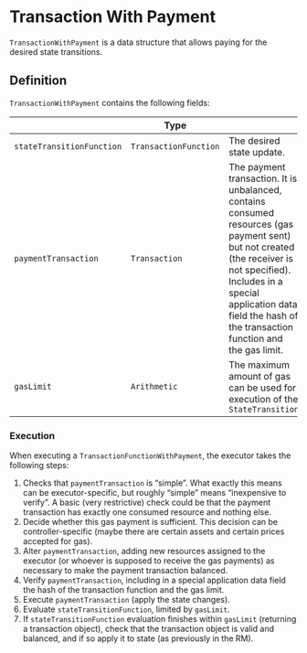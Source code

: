# Transaction With Payment

`TransactionWithPayment` is a data structure that allows paying for the desired state transitions.

## Definition

`TransactionWithPayment` contains the following fields:

||Type||
|-|-|-|
|`stateTransitionFunction`|`TransactionFunction`| The desired state update.|
|`paymentTransaction`|`Transaction`|The payment transaction. It is unbalanced, contains consumed resources (gas payment sent) but not created (the receiver is not specified). Includes in a special application data field the hash of the transaction function and the gas limit.|
|`gasLimit`|`Arithmetic`|The maximum amount of gas can be used for execution of the `StateTransition`|

### Execution

When executing a `TransactionFunctionWithPayment`, the executor takes the following steps:

1. Checks that `paymentTransaction` is “simple”. What exactly this means can be executor-specific, but roughly “simple” means “inexpensive to verify”. A basic (very restrictive) check could be that the payment transaction has exactly one consumed resource and nothing else.
2. Decide whether this gas payment is sufficient. This decision can be controller-specific (maybe there are certain assets and certain prices accepted for gas).
3. Alter `paymentTransaction`, adding new resources assigned to the executor (or whoever is supposed to receive the gas payments) as necessary to make the payment transaction balanced.
4. Verify `paymentTransaction`, including in a special application data field the hash of the transaction function and the gas limit.
5. Execute `paymentTransaction` (apply the state changes).
6. Evaluate `stateTransitionFunction`, limited by `gasLimit`.
7. If `stateTransitionFunction` evaluation finishes within `gasLimit` (returning a transaction object), check that the transaction object is valid and balanced, and if so apply it to state (as previously in the RM).